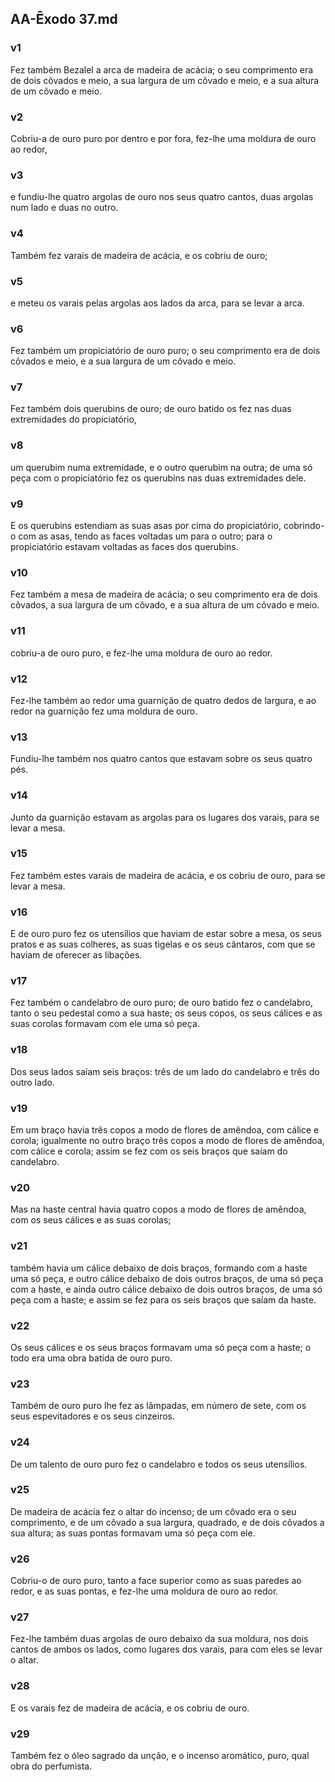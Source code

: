 ## AA-Êxodo 37.md
### v1
 Fez também Bezalel a arca de madeira de acácia; o seu comprimento era de dois côvados e meio, a sua largura de um côvado e meio, e a sua altura de um côvado e meio.
### v2
 Cobriu-a de ouro puro por dentro e por fora, fez-lhe uma moldura de ouro ao redor,
### v3
 e fundiu-lhe quatro argolas de ouro nos seus quatro cantos, duas argolas num lado e duas no outro.
### v4
 Também fez varais de madeira de acácia, e os cobriu de ouro;
### v5
 e meteu os varais pelas argolas aos lados da arca, para se levar a arca.
### v6
 Fez também um propiciatório de ouro puro; o seu comprimento era de dois côvados e meio, e a sua largura de um côvado e meio.
### v7
 Fez também dois querubins de ouro; de ouro batido os fez nas duas extremidades do propiciatório,
### v8
 um querubim numa extremidade, e o outro querubim na outra; de uma só peça com o propiciatório fez os querubins nas duas extremidades dele.
### v9
 E os querubins estendiam as suas asas por cima do propiciatório, cobrindo-o com as asas, tendo as faces voltadas um para o outro; para o propiciatório estavam voltadas as faces dos querubins.
### v10
 Fez também a mesa de madeira de acácia; o seu comprimento era de dois côvados, a sua largura de um côvado, e a sua altura de um côvado e meio.
### v11
 cobriu-a de ouro puro, e fez-lhe uma moldura de ouro ao redor.
### v12
 Fez-lhe também ao redor uma guarnição de quatro dedos de largura, e ao redor na guarnição fez uma moldura de ouro.
### v13
 Fundiu-lhe também nos quatro cantos que estavam sobre os seus quatro pés.
### v14
 Junto da guarnição estavam as argolas para os lugares dos varais, para se levar a mesa.
### v15
 Fez também estes varais de madeira de acácia, e os cobriu de ouro, para se levar a mesa.
### v16
 E de ouro puro fez os utensílios que haviam de estar sobre a mesa, os seus pratos e as suas colheres, as suas tigelas e os seus cântaros, com que se haviam de oferecer as libações.
### v17
 Fez também o candelabro de ouro puro; de ouro batido fez o candelabro, tanto o seu pedestal como a sua haste; os seus copos, os seus cálices e as suas corolas formavam com ele uma só peça.
### v18
 Dos seus lados saíam seis braços: três de um lado do candelabro e três do outro lado.
### v19
 Em um braço havia três copos a modo de flores de amêndoa, com cálice e corola; igualmente no outro braço três copos a modo de flores de amêndoa, com cálice e corola; assim se fez com os seis braços que saíam do candelabro.
### v20
 Mas na haste central havia quatro copos a modo de flores de amêndoa, com os seus cálices e as suas corolas;
### v21
 também havia um cálice debaixo de dois braços, formando com a haste uma só peça, e outro cálice debaixo de dois outros braços, de uma só peça com a haste, e ainda outro cálice debaixo de dois outros braços, de uma só peça com a haste; e assim se fez para os seis braços que saíam da haste.
### v22
 Os seus cálices e os seus braços formavam uma só peça com a haste; o todo era uma obra batida de ouro puro.
### v23
 Também de ouro puro lhe fez as lâmpadas, em número de sete, com os seus espevitadores e os seus cinzeiros.
### v24
 De um talento de ouro puro fez o candelabro e todos os seus utensílios.
### v25
 De madeira de acácia fez o altar do incenso; de um côvado era o seu comprimento, e de um côvado a sua largura, quadrado, e de dois côvados a sua altura; as suas pontas formavam uma só peça com ele.
### v26
 Cobriu-o de ouro puro, tanto a face superior como as suas paredes ao redor, e as suas pontas, e fez-lhe uma moldura de ouro ao redor.
### v27
 Fez-lhe também duas argolas de ouro debaixo da sua moldura, nos dois cantos de ambos os lados, como lugares dos varais, para com eles se levar o altar.
### v28
 E os varais fez de madeira de acácia, e os cobriu de ouro.
### v29
 Também fez o óleo sagrado da unção, e o incenso aromático, puro, qual obra do perfumista.
